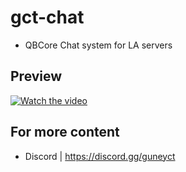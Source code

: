 # gct-chat
- QBCore Chat system for LA servers

## Preview
[![Watch the video](https://user-images.githubusercontent.com/120514341/218141454-1ba0e66a-60f5-45bf-b13f-6c51eaa173d4.PNG)](https://streamable.com/n4gx79)

## For more content
- Discord | https://discord.gg/guneyct
